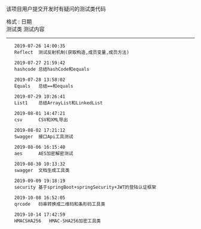 该项目用户提交开发时有疑问的测试类代码

格式 : 日期  
       测试类 测试内容
       
  --------
          
       2019-07-26 14:00:35
       Reflect  测试反射机制(获取构造,成员变量,成员方法)
       
       2019-07-27 21:59:42
       hashcode 总结hashCode和equals
       
       2019-07-28 13:58:02
       Equals   总结==和equals
       
       2019-07-29 10:26:41
       List1    总结ArrayList和LinkedList
       
       2019-08-01 14:47:21
       csv      CSV和XML导出
       
       2019-08-02 17:21:12
       Swagger  接口Api工具测试
       
       2019-08-06 16:15:40
       aes      AES加密解密测试
       
       2019-08-30 10:13:32
       swagger  文档生成工具类
       
       2019-09-09 19:18:19
       security 基于springBoot+springSecurity+JWT的登陆认证框架
       
       2019-10-08 16:52:05
       qrcode   码串转换成二维码和条形码工具类
       
       2019-10-14 17:42:59
       HMACSHA256   HMAC-SHA256加密工具类